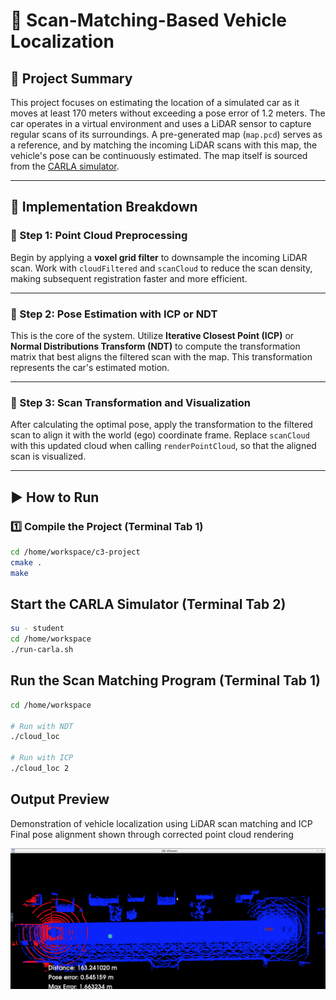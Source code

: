 # 🚗 Scan-Matching-Based Vehicle Localization  

## 📝 Project Summary  
This project focuses on estimating the location of a simulated car as it moves at least 170 meters without exceeding a pose error of 1.2 meters. The car operates in a virtual environment and uses a LiDAR sensor to capture regular scans of its surroundings. A pre-generated map (`map.pcd`) serves as a reference, and by matching the incoming LiDAR scans with this map, the vehicle's pose can be continuously estimated. The map itself is sourced from the [CARLA simulator](https://carla.org/).

---

## 🧩 Implementation Breakdown  

### 🔹 Step 1: Point Cloud Preprocessing  
Begin by applying a **voxel grid filter** to downsample the incoming LiDAR scan. Work with `cloudFiltered` and `scanCloud` to reduce the scan density, making subsequent registration faster and more efficient.

---

### 🔹 Step 2: Pose Estimation with ICP or NDT  
This is the core of the system. Utilize **Iterative Closest Point (ICP)** or **Normal Distributions Transform (NDT)** to compute the transformation matrix that best aligns the filtered scan with the map. This transformation represents the car's estimated motion.

---

### 🔹 Step 3: Scan Transformation and Visualization  
After calculating the optimal pose, apply the transformation to the filtered scan to align it with the world (ego) coordinate frame. Replace `scanCloud` with this updated cloud when calling `renderPointCloud`, so that the aligned scan is visualized.

---

## ▶️ How to Run  

### 1️⃣ Compile the Project (Terminal Tab 1)
```bash
cd /home/workspace/c3-project
cmake .
make
```

## Start the CARLA Simulator (Terminal Tab 2)
```bash
su - student
cd /home/workspace
./run-carla.sh
```

## Run the Scan Matching Program (Terminal Tab 1)
```bash
cd /home/workspace

# Run with NDT
./cloud_loc

# Run with ICP
./cloud_loc 2

```

## Output Preview

Demonstration of vehicle localization using LiDAR scan matching and ICP
Final pose alignment shown through corrected point cloud rendering

![Image](Lesson_7_Project_Scan_Matching_Localization/Img/ICPTouchDown.png)


